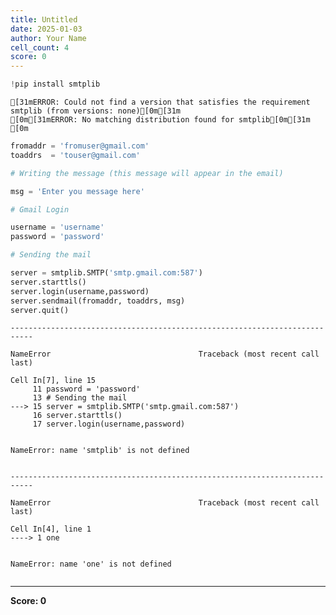 ```yaml
---
title: Untitled
date: 2025-01-03
author: Your Name
cell_count: 4
score: 0
---
```


```python
!pip install smtplib
```

    [31mERROR: Could not find a version that satisfies the requirement smtplib (from versions: none)[0m[31m
    [0m[31mERROR: No matching distribution found for smtplib[0m[31m
    [0m


```python
fromaddr = 'fromuser@gmail.com'
toaddrs  = 'touser@gmail.com'

# Writing the message (this message will appear in the email)

msg = 'Enter you message here'

# Gmail Login

username = 'username'
password = 'password'

# Sending the mail  

server = smtplib.SMTP('smtp.gmail.com:587')
server.starttls()
server.login(username,password)
server.sendmail(fromaddr, toaddrs, msg)
server.quit()
```


    ---------------------------------------------------------------------------

    NameError                                 Traceback (most recent call last)

    Cell In[7], line 15
         11 password = 'password'
         13 # Sending the mail  
    ---> 15 server = smtplib.SMTP('smtp.gmail.com:587')
         16 server.starttls()
         17 server.login(username,password)


    NameError: name 'smtplib' is not defined



```python

```


    ---------------------------------------------------------------------------

    NameError                                 Traceback (most recent call last)

    Cell In[4], line 1
    ----> 1 one


    NameError: name 'one' is not defined



```python

```


---
**Score: 0**